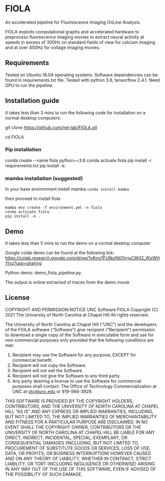 # FIOLA
An accelerated pipeline for Fluorescence Imaging OnLine Analysis. 

FIOLA exploits computational graphs and accelerated hardware to preprocess fluorescence imaging movies to extract neural activity at speeds in excess of 300Hz on standard fields of view for calcium imaging and at over 400Hz for voltage imaging movies.

## Requirements
Tested on Ubuntu 18.04 operating systems. Software dependencies can be found in requirements.txt file. Tested with python 3.8, tensorflow 2.4.1. Need GPU to run the pipeline.

## Installation guide
It takes less than 3 mins to run the following code for installation on a normal desktop computers:

git clone https://github.com/nel-lab/FIOLA.git

cd FIOLA

### Pip installation
conda create --name fiola python==3.8
conda activate fiola
pip install -r requirements.txt
pip install -e.

### mamba installation (suggested)
In your base environment install mamba
``` conda install mamba ```

then proceed to install fiola

``` 
mamba env create -f environment.yml -n fiola 
conda activate fiola
pip install -e . 
```

## Demo
It takes less than 5 mins to run the demo on a normal desktop computer

Google colab demo can be found at the following link: https://colab.research.google.com/drive/1yKoyi1Fz9bzNtOhrjuC8h12_WzWHYIvz?usp=sharing

Python demo: demo_fiola_pipeline.py. 

The output is online extracted of traces from the demo movie

## License
COPYRIGHT AND PERMISSION NOTICE
UNC Software FIOLA
Copyright (C) 2021 The University of North Carolina at Chapel Hill
All rights reserved. 

The University of North Carolina at Chapel Hill (“UNC”) and the developers of the FIOLA software (“Software”) give recipient (“Recipient”) permission to download a single copy of the Software in executable form and use for non-commercial purposes only provided that the following conditions are met:
1. Recipient may use the Software for any purpose, EXCEPT for commercial benefit.
2. Recipient will not copy the Software.
3. Recipient will not sell the Software.
4. Recipient will not give the Software to any third party.
5. Any party desiring a license to use the Software for commercial purposes shall contact:
The Office of Technology Commercialization at UNC at otc@unc.edu or 919-966-3929.

THIS SOFTWARE IS PROVIDED BY THE COPYRIGHT HOLDERS, CONTRIBUTORS, AND THE UNIVERSITY OF NORTH CAROLINA AT CHAPEL HILL "AS IS" AND ANY EXPRESS OR IMPLIED WARRANTIES, INCLUDING, BUT NOT LIMITED TO, THE IMPLIED WARRANTIES OF MERCHANTABILITY AND FITNESS FOR A PARTICULAR PURPOSE ARE DISCLAIMED. IN NO EVENT SHALL THE COPYRIGHT OWNER, CONTRIBUTORS OR THE UNIVERSITY OF NORTH CAROLINA AT CHAPEL HILL BE LIABLE FOR ANY DIRECT, INDIRECT, INCIDENTAL, SPECIAL, EXEMPLARY, OR CONSEQUENTIAL DAMAGES (INCLUDING, BUT NOT LIMITED TO, PROCUREMENT OF SUBSTITUTE GOODS OR SERVICES; LOSS OF USE, DATA, OR PROFITS; OR BUSINESS INTERRUPTION) HOWEVER CAUSED AND ON ANY THEORY OF LIABILITY, WHETHER IN CONTRACT, STRICT LIABILITY, OR TORT (INCLUDING NEGLIGENCE OR OTHERWISE) ARISING IN ANY WAY OUT OF THE USE OF THIS SOFTWARE, EVEN IF ADVISED OF THE POSSIBILITY OF SUCH DAMAGE.
